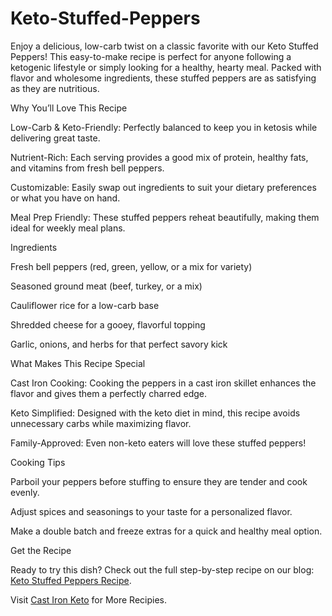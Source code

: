 # Keto-Stuffed-Peppers
Enjoy a delicious, low-carb twist on a classic favorite with our Keto Stuffed Peppers! This easy-to-make recipe is perfect for anyone following a ketogenic lifestyle or simply looking for a healthy, hearty meal. Packed with flavor and wholesome ingredients, these stuffed peppers are as satisfying as they are nutritious.

Why You’ll Love This Recipe

Low-Carb & Keto-Friendly: Perfectly balanced to keep you in ketosis while delivering great taste.

Nutrient-Rich: Each serving provides a good mix of protein, healthy fats, and vitamins from fresh bell peppers.

Customizable: Easily swap out ingredients to suit your dietary preferences or what you have on hand.

Meal Prep Friendly: These stuffed peppers reheat beautifully, making them ideal for weekly meal plans.


Ingredients

Fresh bell peppers (red, green, yellow, or a mix for variety)

Seasoned ground meat (beef, turkey, or a mix)

Cauliflower rice for a low-carb base

Shredded cheese for a gooey, flavorful topping

Garlic, onions, and herbs for that perfect savory kick


What Makes This Recipe Special

Cast Iron Cooking: Cooking the peppers in a cast iron skillet enhances the flavor and gives them a perfectly charred edge.

Keto Simplified: Designed with the keto diet in mind, this recipe avoids unnecessary carbs while maximizing flavor.

Family-Approved: Even non-keto eaters will love these stuffed peppers!


Cooking Tips

Parboil your peppers before stuffing to ensure they are tender and cook evenly.

Adjust spices and seasonings to your taste for a personalized flavor.

Make a double batch and freeze extras for a quick and healthy meal option.


Get the Recipe

Ready to try this dish? Check out the full step-by-step recipe on our blog: [Keto Stuffed Peppers Recipe](https://www.castironketo.net/blog/keto-stuffed-peppers/).


Visit [Cast Iron Keto](https://www.castironketo.net/) for More Recipies.
